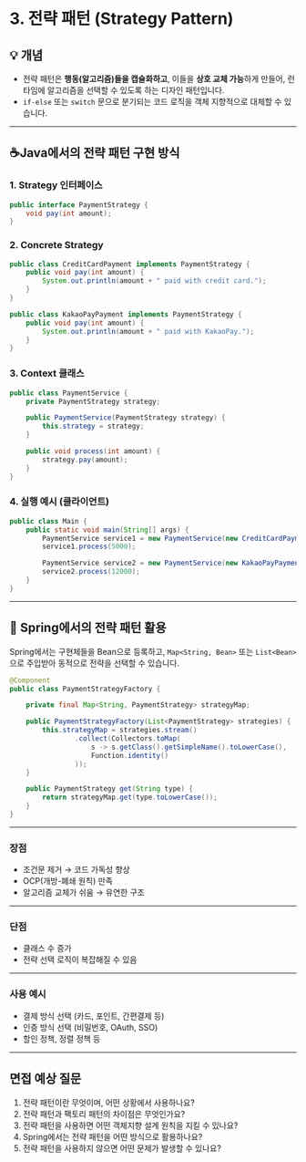 # 3. 전략 패턴 (Strategy Pattern)

## 💡 개념
- 전략 패턴은 **행동(알고리즘)들을 캡슐화하고**, 이들을 **상호 교체 가능**하게 만들어, 런타임에 알고리즘을 선택할 수 있도록 하는 디자인 패턴입니다.
- `if-else` 또는 `switch` 문으로 분기되는 코드 로직을 객체 지향적으로 대체할 수 있습니다.

---

## ☕Java에서의 전략 패턴 구현 방식

### 1. Strategy 인터페이스

```java
public interface PaymentStrategy {
    void pay(int amount);
}
```

### 2. Concrete Strategy

```java
public class CreditCardPayment implements PaymentStrategy {
    public void pay(int amount) {
        System.out.println(amount + " paid with credit card.");
    }
}

public class KakaoPayPayment implements PaymentStrategy {
    public void pay(int amount) {
        System.out.println(amount + " paid with KakaoPay.");
    }
}
```

### 3. Context 클래스

```java
public class PaymentService {
    private PaymentStrategy strategy;

    public PaymentService(PaymentStrategy strategy) {
        this.strategy = strategy;
    }

    public void process(int amount) {
        strategy.pay(amount);
    }
}
```

### 4. 실행 예시 (클라이언트)

```java
public class Main {
    public static void main(String[] args) {
        PaymentService service1 = new PaymentService(new CreditCardPayment());
        service1.process(5000);

        PaymentService service2 = new PaymentService(new KakaoPayPayment());
        service2.process(12000);
    }
}
```

---

## 🌱 Spring에서의 전략 패턴 활용

Spring에서는 구현체들을 Bean으로 등록하고, `Map<String, Bean>` 또는 `List<Bean>`으로 주입받아 동적으로 전략을 선택할 수 있습니다.

```java
@Component
public class PaymentStrategyFactory {

    private final Map<String, PaymentStrategy> strategyMap;

    public PaymentStrategyFactory(List<PaymentStrategy> strategies) {
        this.strategyMap = strategies.stream()
                .collect(Collectors.toMap(
                    s -> s.getClass().getSimpleName().toLowerCase(),
                    Function.identity()
                ));
    }

    public PaymentStrategy get(String type) {
        return strategyMap.get(type.toLowerCase());
    }
}
```

---

### 장점
- 조건문 제거 → 코드 가독성 향상
- OCP(개방-폐쇄 원칙) 만족
- 알고리즘 교체가 쉬움 → 유연한 구조

---

### 단점
- 클래스 수 증가
- 전략 선택 로직이 복잡해질 수 있음

---

### 사용 예시
- 결제 방식 선택 (카드, 포인트, 간편결제 등)
- 인증 방식 선택 (비밀번호, OAuth, SSO)
- 할인 정책, 정렬 정책 등

---

## 면접 예상 질문
1. 전략 패턴이란 무엇이며, 어떤 상황에서 사용하나요?
2. 전략 패턴과 팩토리 패턴의 차이점은 무엇인가요?
3. 전략 패턴을 사용하면 어떤 객체지향 설계 원칙을 지킬 수 있나요?
4. Spring에서는 전략 패턴을 어떤 방식으로 활용하나요?
5. 전략 패턴을 사용하지 않으면 어떤 문제가 발생할 수 있나요?

